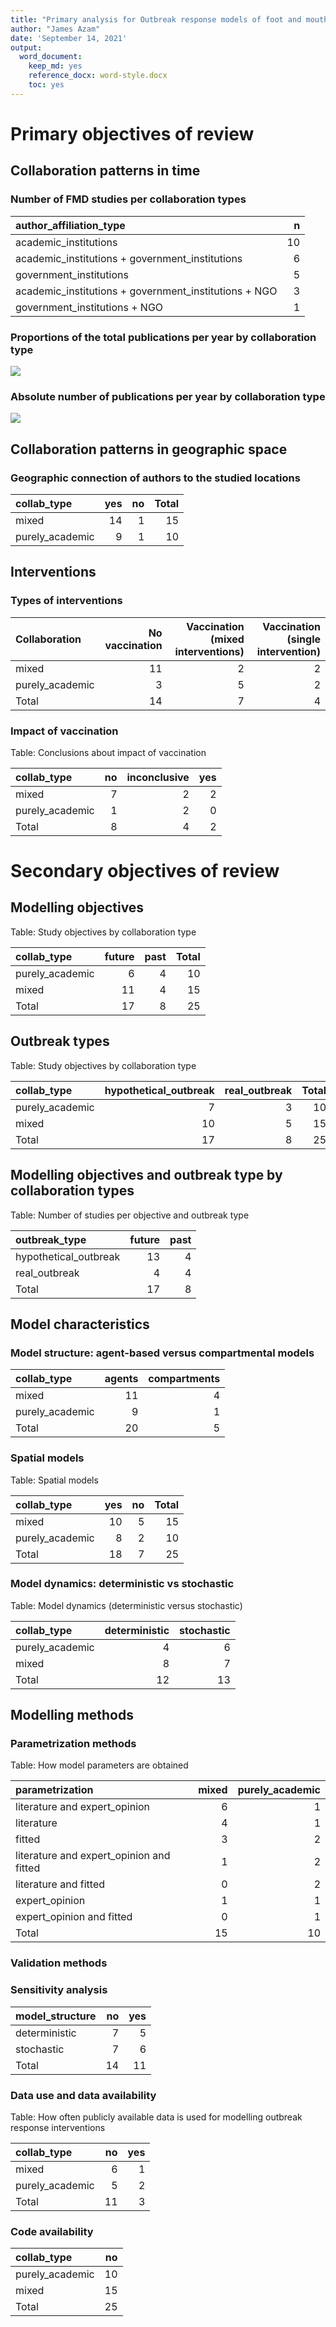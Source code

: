```yaml
---
title: "Primary analysis for Outbreak response models of foot and mouth disease (1970-2019)"
author: "James Azam"
date: 'September 14, 2021'
output:
  word_document:
    keep_md: yes
    reference_docx: word-style.docx
    toc: yes
---
```










# Primary objectives of review

## Collaboration patterns in time
### Number of FMD studies per collaboration types

|author_affiliation_type                               |  n|
|:-----------------------------------------------------|--:|
|academic_institutions                                 | 10|
|academic_institutions + government_institutions       |  6|
|government_institutions                               |  5|
|academic_institutions + government_institutions + NGO |  3|
|government_institutions + NGO                         |  1|
### Proportions of the total publications per year by collaboration type

![](orv_sys_rev_data_analysis_FMD_files/figure-docx/unnamed-chunk-4-1.jpeg)<!-- -->
### Absolute number of publications per year by collaboration type

![](orv_sys_rev_data_analysis_FMD_files/figure-docx/unnamed-chunk-5-1.jpeg)<!-- -->

## Collaboration patterns in geographic space

### Geographic connection of authors to the studied locations 

|collab_type     | yes| no| Total|
|:---------------|---:|--:|-----:|
|mixed           |  14|  1|    15|
|purely_academic |   9|  1|    10|


## Interventions
### Types of interventions

|Collaboration   | No vaccination| Vaccination (mixed interventions)| Vaccination (single intervention)|
|:---------------|--------------:|---------------------------------:|---------------------------------:|
|mixed           |             11|                                 2|                                 2|
|purely_academic |              3|                                 5|                                 2|
|Total           |             14|                                 7|                                 4|

### Impact of vaccination

Table: Conclusions about impact of vaccination

|collab_type     | no| inconclusive| yes|
|:---------------|--:|------------:|---:|
|mixed           |  7|            2|   2|
|purely_academic |  1|            2|   0|
|Total           |  8|            4|   2|

# Secondary objectives of review

## Modelling objectives


Table: Study objectives by collaboration type

|collab_type     | future| past| Total|
|:---------------|------:|----:|-----:|
|purely_academic |      6|    4|    10|
|mixed           |     11|    4|    15|
|Total           |     17|    8|    25|

## Outbreak types

Table: Study objectives by collaboration type

|collab_type     | hypothetical_outbreak| real_outbreak| Total|
|:---------------|---------------------:|-------------:|-----:|
|purely_academic |                     7|             3|    10|
|mixed           |                    10|             5|    15|
|Total           |                    17|             8|    25|


## Modelling objectives and outbreak type by collaboration types

Table: Number of studies per objective and outbreak type

|outbreak_type         | future| past|
|:---------------------|------:|----:|
|hypothetical_outbreak |     13|    4|
|real_outbreak         |      4|    4|
|Total                 |     17|    8|


## Model characteristics 

### Model structure: agent-based versus compartmental models

|collab_type     | agents| compartments|
|:---------------|------:|------------:|
|mixed           |     11|            4|
|purely_academic |      9|            1|
|Total           |     20|            5|
### Spatial models

Table: Spatial models

|collab_type     | yes| no| Total|
|:---------------|---:|--:|-----:|
|mixed           |  10|  5|    15|
|purely_academic |   8|  2|    10|
|Total           |  18|  7|    25|


### Model dynamics: deterministic vs stochastic


Table: Model dynamics (deterministic versus stochastic)

|collab_type     | deterministic| stochastic|
|:---------------|-------------:|----------:|
|purely_academic |             4|          6|
|mixed           |             8|          7|
|Total           |            12|         13|


## Modelling methods

### Parametrization methods

Table: How model parameters are obtained

|parametrization                          | mixed| purely_academic|
|:----------------------------------------|-----:|---------------:|
|literature and expert_opinion            |     6|               1|
|literature                               |     4|               1|
|fitted                                   |     3|               2|
|literature and expert_opinion and fitted |     1|               2|
|literature and fitted                    |     0|               2|
|expert_opinion                           |     1|               1|
|expert_opinion and fitted                |     0|               1|
|Total                                    |    15|              10|

### Validation methods 




### Sensitivity analysis

|model_structure | no| yes|
|:---------------|--:|---:|
|deterministic   |  7|   5|
|stochastic      |  7|   6|
|Total           | 14|  11|


### Data use and data availability

Table: How often publicly available data is used for modelling outbreak response interventions

|collab_type     | no| yes|
|:---------------|--:|---:|
|mixed           |  6|   1|
|purely_academic |  5|   2|
|Total           | 11|   3|


### Code availability

|collab_type     | no|
|:---------------|--:|
|purely_academic | 10|
|mixed           | 15|
|Total           | 25|



